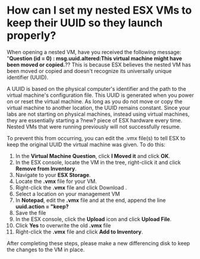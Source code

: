 # How can I set my nested ESX VMs to keep their UUID so they launch properly?

When opening a nested VM, have you received the following message: "**Question (id = 0) : msg.uuid.altered:This virtual machine might have been moved or copied.**?? This is because ESX believes the nested VM has been moved or copied and doesn't recognize its universally unique identifier (UUID).

A UUID is based on the physical computer's identifier and the path to the virtual machine's configuration file. This UUID is generated when you power on or reset the virtual machine. As long as you do not move or copy the virtual machine to another location, the UUID remains constant. Since your labs are not starting on physical machines, instead using virtual machines, they are essentially starting a ?new? piece of ESX hardware every time. Nested VMs that were running previously will not successfully resume.

To prevent this from occurring, you can edit the .vmx file(s) to tell ESX to keep the original UUID the virtual machine was given. To do this:

1. In the **Virtual Machine Question**, click **I Moved it** and click **OK**.
1. In the ESX console, locate the VM in the tree, right-click it and click **Remove from Inventory**.
1. Navigate to your **ESX Storage**.
1. Locate the **.vmx** file for your VM.
1. Right-click the **.vmx** file and click Download .
1. Select a location on your management VM
1. In **Notepad**, edit the **.vmx** file and at the end, append the line **uuid.action = "keep?**
1. Save the file
1. In the ESX console, click the **Upload** icon and click **Upload File**.
1. Click **Yes** to overwrite the old **.vmx** file
1. Right-click the **.vmx** file and click **Add to Inventory**.

After completing these steps, please make a new differencing disk to keep the changes to the VM in place.
